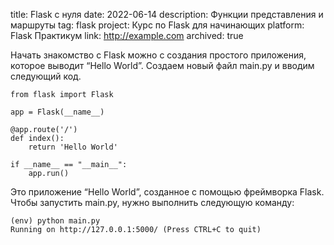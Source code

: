 ﻿title: Flask с нуля
date: 2022-06-14
description: Функции представления и маршруты
tag: flask
project: Курс по Flask для начинающих
platform: Flask Практикум
link: http://example.com
archived: true

Начать знакомство с Flask можно с создания простого приложения, которое выводит “Hello World”. Создаем новый файл main.py и вводим следующий код.

	from flask import Flask

	app = Flask(__name__)

	@app.route('/')
	def index():
	    return 'Hello World'

	if __name__ == "__main__":
	    app.run()

Это приложение “Hello World”, созданное с помощью фреймворка Flask. Чтобы запустить main.py, нужно выполнить следующую команду:

	(env) python main.py
	Running on http://127.0.0.1:5000/ (Press CTRL+C to quit)
